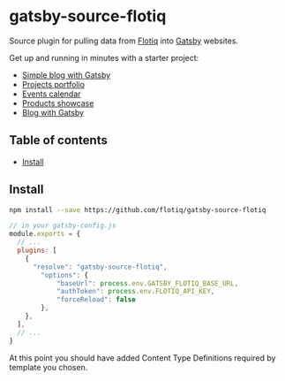 # gatsby-source-flotiq

Source plugin for pulling data from [Flotiq](http://flotiq.com) into [Gatsby](https://www.gatsbyjs.org/) websites.

Get up and running in minutes with a starter project:
* [Simple blog with Gatsby](https://github.com/flotiq/gatsby-starter-blog)
* [Projects portfolio](https://github.com/flotiq/gatsby-starter-projects)
* [Events calendar](https://github.com/flotiq/gatsby-starter-event-calendar)
* [Products showcase](https://github.com/flotiq/gatsby-starter-products)
* [Blog with Gatsby](https://github.com/flotiq/flotiq-blog)

## Table of contents

- [Install](#install)


## Install

```bash
npm install --save https://github.com/flotiq/gatsby-source-flotiq
```

```js
// in your gatsby-config.js
module.exports = {
  // ...
  plugins: [
    {
      "resolve": "gatsby-source-flotiq",		  
        "options": {
            "baseUrl": process.env.GATSBY_FLOTIQ_BASE_URL,
            "authToken": process.env.FLOTIQ_API_KEY,
            "forceReload": false
        },
    },
  ],
  // ...
}
```

At this point you should have added Content Type Definitions required by template you chosen.
